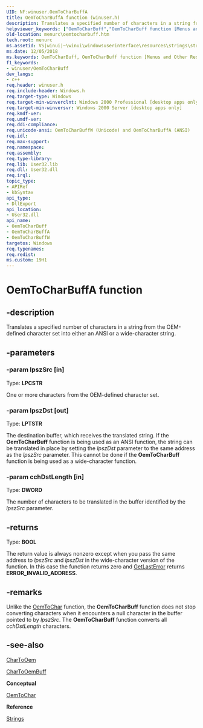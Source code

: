 ```yaml
---
UID: NF:winuser.OemToCharBuffA
title: OemToCharBuffA function (winuser.h)
description: Translates a specified number of characters in a string from the OEM-defined character set into either an ANSI or a wide-character string.
helpviewer_keywords: ["OemToCharBuff","OemToCharBuff function [Menus and Other Resources]","OemToCharBuffA","OemToCharBuffW","_win32_OemToCharBuff","_win32_oemtocharbuff_cpp","menurc.oemtocharbuff","winui._win32_oemtocharbuff","winuser/OemToCharBuff","winuser/OemToCharBuffA","winuser/OemToCharBuffW"]
old-location: menurc\oemtocharbuff.htm
tech.root: menurc
ms.assetid: VS|winui|~\winui\windowsuserinterface\resources\strings\stringreference\stringfunctions\oemtocharbuff.htm
ms.date: 12/05/2018
ms.keywords: OemToCharBuff, OemToCharBuff function [Menus and Other Resources], OemToCharBuffA, OemToCharBuffW, _win32_OemToCharBuff, _win32_oemtocharbuff_cpp, menurc.oemtocharbuff, winui._win32_oemtocharbuff, winuser/OemToCharBuff, winuser/OemToCharBuffA, winuser/OemToCharBuffW
f1_keywords:
- winuser/OemToCharBuff
dev_langs:
- c++
req.header: winuser.h
req.include-header: Windows.h
req.target-type: Windows
req.target-min-winverclnt: Windows 2000 Professional [desktop apps only]
req.target-min-winversvr: Windows 2000 Server [desktop apps only]
req.kmdf-ver: 
req.umdf-ver: 
req.ddi-compliance: 
req.unicode-ansi: OemToCharBuffW (Unicode) and OemToCharBuffA (ANSI)
req.idl: 
req.max-support: 
req.namespace: 
req.assembly: 
req.type-library: 
req.lib: User32.lib
req.dll: User32.dll
req.irql: 
topic_type:
- APIRef
- kbSyntax
api_type:
- DllExport
api_location:
- User32.dll
api_name:
- OemToCharBuff
- OemToCharBuffA
- OemToCharBuffW
targetos: Windows
req.typenames: 
req.redist: 
ms.custom: 19H1
---
```


# OemToCharBuffA function


## -description


Translates a specified number of characters in a string from the OEM-defined character set into either an ANSI or a wide-character string.


## -parameters




### -param lpszSrc [in]

Type: <b>LPCSTR</b>

One or more characters from the OEM-defined character set.


### -param lpszDst [out]

Type: <b>LPTSTR</b>

The destination buffer, which receives the translated string. If the <b>OemToCharBuff</b> function is being used as an ANSI function, the string can be translated in place by setting the 
					<i>lpszDst</i> parameter to the same address as the 
					<i>lpszSrc</i> parameter. This cannot be done if the <b>OemToCharBuff</b> function is being used as a wide-character function.


### -param cchDstLength [in]

Type: <b>DWORD</b>

The number of 
					characters to be translated in the buffer identified by the 
					<i>lpszSrc</i> parameter.


## -returns



Type: <b>BOOL</b>

The return value is always nonzero except when you pass the same address to 
						<i>lpszSrc</i> and 
						<i>lpszDst</i> in the wide-character version of the function. In this case the function returns zero and 
						<a href="https://docs.microsoft.com/windows/desktop/api/errhandlingapi/nf-errhandlingapi-getlasterror">GetLastError</a> returns <b>ERROR_INVALID_ADDRESS</b>.




## -remarks



Unlike the <a href="https://docs.microsoft.com/windows/desktop/api/winuser/nf-winuser-oemtochara">OemToChar</a> function, the <b>OemToCharBuff</b> function does not stop converting characters when it encounters a null character in the buffer pointed to by 
				<i>lpszSrc</i>. The <b>OemToCharBuff</b> function converts all 
				<i>cchDstLength</i> characters.




## -see-also




<a href="https://docs.microsoft.com/windows/desktop/api/winuser/nf-winuser-chartooema">CharToOem</a>



<a href="https://docs.microsoft.com/windows/desktop/api/winuser/nf-winuser-chartooembuffa">CharToOemBuff</a>



<b>Conceptual</b>



<a href="https://docs.microsoft.com/windows/desktop/api/winuser/nf-winuser-oemtochara">OemToChar</a>



<b>Reference</b>



<a href="https://docs.microsoft.com/windows/desktop/menurc/strings">Strings</a>
 

 


